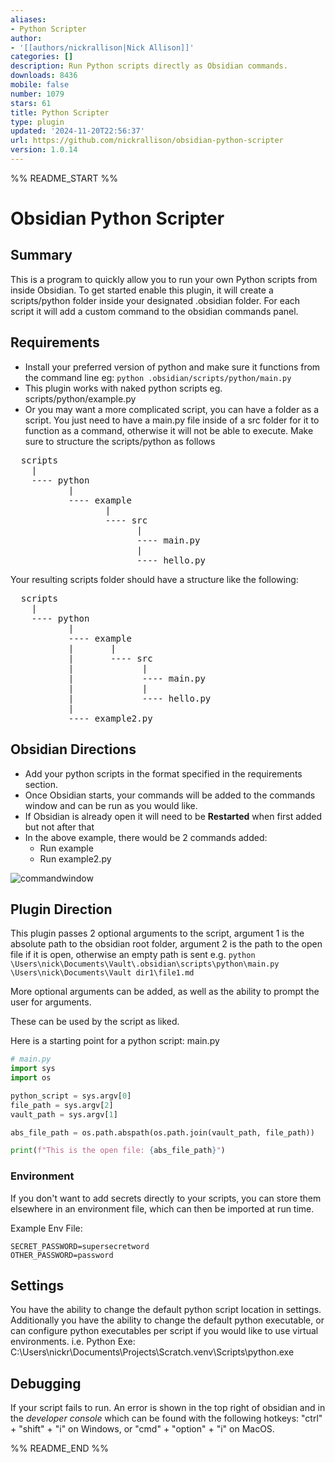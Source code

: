 ```yaml
---
aliases:
- Python Scripter
author:
- '[[authors/nickrallison|Nick Allison]]'
categories: []
description: Run Python scripts directly as Obsidian commands.
downloads: 8436
mobile: false
number: 1079
stars: 61
title: Python Scripter
type: plugin
updated: '2024-11-20T22:56:37'
url: https://github.com/nickrallison/obsidian-python-scripter
version: 1.0.14
---
```


%% README_START %%

# Obsidian Python Scripter

## Summary 

This is a program to quickly allow you to run your own Python scripts from inside Obsidian. To get started enable this plugin, it will create a scripts/python folder inside your designated .obsidian folder. For each script it will add a custom command to the obsidian commands panel.

## Requirements

- Install your preferred version of python and make sure it functions from the command line eg: ```python .obsidian/scripts/python/main.py```
- This plugin works with naked python scripts eg. scripts/python/example.py
- Or you may want a more complicated script, you can have a folder as a script. You just need to have a main.py file inside of a src folder for it to function as a command, otherwise it will not be able to execute. Make sure to structure the scripts/python as follows
<pre>
  scripts
    |
    ---- python
           |
           ---- example
                  |
                  ---- src
                        |
                        ---- main.py
                        |
                        ---- hello.py
</pre>

   Your resulting scripts folder should have a structure like the following:
  <pre>
  scripts
    | 
    ---- python
           | 
           ---- example 
           |       | 
           |       ---- src 
           |             | 
           |             ---- main.py 
           |             | 
           |             ---- hello.py 
           | 
           ---- example2.py 
</pre>

 ## Obsidian Directions 

 - Add your python scripts in the format specified in the requirements section.
 - Once Obsidian starts, your commands will be added to the commands window and can be run as you would like.
 - If Obsidian is already open it will need to be **Restarted** when first added but not after that
 - In the above example, there would be 2 commands added:
 	- Run example
  	- Run example2.py

![commandwindow](https://github.com/nickrallison/obsidian-python-scripter/assets/99363282/3fcf9fa0-451a-4f55-af9d-ba8d57af92ee)
  
 ## Plugin Direction

This plugin passes 2 optional arguments to the script, argument 1 is the absolute path to the obsidian root folder, argument 2 is the path to the open file if it is open, otherwise an empty path is sent
e.g. ```python \Users\nick\Documents\Vault\.obsidian\scripts\python\main.py \Users\nick\Documents\Vault dir1\file1.md```

More optional arguments can be added, as well as the ability to prompt the user for arguments.

These can be used by the script as liked.

Here is a starting point for a python script: main.py

```python
# main.py
import sys
import os

python_script = sys.argv[0]
file_path = sys.argv[2]
vault_path = sys.argv[1]

abs_file_path = os.path.abspath(os.path.join(vault_path, file_path))

print(f"This is the open file: {abs_file_path}")
```

### Environment

If you don't want to add secrets directly to your scripts, you can store them elsewhere in an environment file, which can then be imported at run time.

Example Env File:
```
SECRET_PASSWORD=supersecretword
OTHER_PASSWORD=password
```

## Settings

You have the ability to change the default python script location in settings. Additionally you have the ability to change the default python executable, or can configure python executables per script if you would like to use virtual environments. i.e. Python Exe: C:\Users\nickr\Documents\Projects\Scratch\.venv\Scripts\python.exe

## Debugging

If your script fails to run. An error is shown in the top right of obsidian and in the *developer console* which can be found with the following  hotkeys: "ctrl" + "shift" + "i" on Windows, or "cmd" + "option" + "i" on MacOS.


%% README_END %%